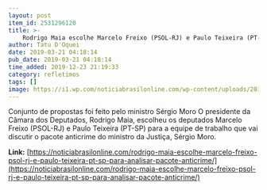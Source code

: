 ```yaml
---
layout: post
item_id: 2531296120
title: >-
    Rodrigo Maia escolhe Marcelo Freixo (PSOL-RJ) e Paulo Teixeira (PT-SP) para analisar pacote anticrime
author: Tatu D'Oquei
date: 2019-03-21 04:18:14
pub_date: 2019-03-21 04:18:14
time_added: 2019-12-23 21:19:33
category: refletimos
tags: []
image: https://i1.wp.com/noticiabrasilonline.com/wp-content/uploads/2019/03/marcelo-freixo-rodrigo-maia.jpg?fit=1200%2C800&ssl=1
---
```


Conjunto de propostas foi feito pelo ministro Sérgio Moro O presidente da Câmara dos Deputados, Rodrigo Maia, escolheu os deputados Marcelo Freixo (PSOL-RJ) e Paulo Teixeira (PT-SP) para a equipe de trabalho que vai discutir o pacote anticrime do ministro da Justiça, Sérgio Moro.

**Link:** [https://noticiabrasilonline.com/rodrigo-maia-escolhe-marcelo-freixo-psol-rj-e-paulo-teixeira-pt-sp-para-analisar-pacote-anticrime/](https://noticiabrasilonline.com/rodrigo-maia-escolhe-marcelo-freixo-psol-rj-e-paulo-teixeira-pt-sp-para-analisar-pacote-anticrime/)

